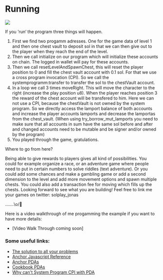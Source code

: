# Running

![](/tutorials/tiny-adventure-two/tinyAdventureTwoDiagram.jpg)

If you ‘run‘ the program three things will happen.

1. First we find two progamm adresses. One for the game data of level 1 and then one chest vault
   to deposit sol in that we can then give out to the player when they reach the end of the level.
2. Then we call initialize on our program which will initialize these accounts on chain.
   The logged in wallet will pay for these accounts.
3. Then we call resetLevelAndSpawnChest, this will reset the player position to 0 and fill the chest vault account with 0.1 sol. For that we use a cross program invocation (CPI). So we call the systemprogramm:transfer to transfer the sol to the chestVault account.
4. In a loop we call 3 times moveRight. This will move the character to the right (increase the play position u8). When the player reaches position 3 the reward of the chest account will be transfered to him. Here we can not use a CPI, because the chestVault is not owned by the system program. So we directly access the lamport balance of both accounts and increase the player accounts lamports and decrease the lamportas from the chest_vault. (When using try_borrow_mut_lamports you need to make sure that all accounts in sum have the same sol before and after and changed accounts need to be mutable and be signer and/or owned by the program)
5. You played through the game, gratulations.

Where to go from here?

Being able to give rewards to players gives all kind of possibilities.
You could for example organize a race, or an adventure game where people need to put in certain numbers to solve riddles (text adventure). Or you could add some chances and make a gambling game or add a second dimension to the level and add more movement options and spawn multiple chests.
You could also add a transaction fee for moving which fills up the chests.
Looking forward to see what you are building!
Feel free to link me your games on twitter: solplay_jonas

.......\o/💎

Here is a video walkthrough of me progamming the example if you want to have more details:

- [Video Walk Through coming soon]

### Some useful links:

- [The solution to all your problems](https://solana.stackexchange.com/)
- [Anchor Javascript Reference](https://docs.solana.com/developing/clients/javascript-reference)
- [Anchor PDAs](https://book.anchor-lang.com/anchor_in_depth/PDAs.html)
- [Cookbook PDAs](https://solanacookbook.com/core-concepts/pdas.html#generating-pdas)
- [Why can't System Program CPI with PDA](https://solana.stackexchange.com/questions/293/error-signature-verification-failed-when-using-pda-when-transfering-sol-from)
